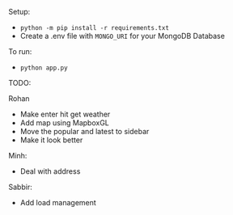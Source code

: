 Setup:

* `python -m pip install -r requirements.txt`
* Create a .env file with `MONGO_URI` for your MongoDB Database

To run:

* `python app.py`


TODO:

Rohan
* Make enter hit get weather
* Add map using MapboxGL
* Move the popular and latest to sidebar
* Make it look better

Minh:
* Deal with address

Sabbir:
* Add load management